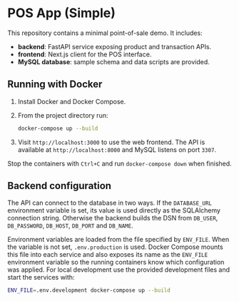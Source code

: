 # POS App (Simple)

This repository contains a minimal point-of-sale demo. It includes:

- **backend**: FastAPI service exposing product and transaction APIs.
- **frontend**: Next.js client for the POS interface.
- **MySQL database**: sample schema and data scripts are provided.

## Running with Docker

1. Install Docker and Docker Compose.
2. From the project directory run:

   ```bash
   docker-compose up --build
   ```

3. Visit `http://localhost:3000` to use the web frontend. The API is available at `http://localhost:8000` and MySQL listens on port `3307`.

Stop the containers with `Ctrl+C` and run `docker-compose down` when finished.

## Backend configuration

The API can connect to the database in two ways. If the `DATABASE_URL` environment
variable is set, its value is used directly as the SQLAlchemy connection string.
Otherwise the backend builds the DSN from `DB_USER`, `DB_PASSWORD`, `DB_HOST`,
`DB_PORT` and `DB_NAME`.

Environment variables are loaded from the file specified by `ENV_FILE`. When the
variable is not set, `.env.production` is used. Docker Compose mounts this file
into each service and also exposes its name as the `ENV_FILE` environment
variable so the running containers know which configuration was applied.
For local development use the provided development files and start the services
with:

```bash
ENV_FILE=.env.development docker-compose up --build
```

